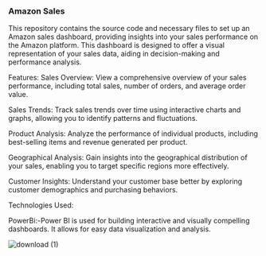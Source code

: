 ### **Amazon Sales**
This repository contains the source code and necessary files to set up an Amazon sales dashboard, providing insights into your sales performance on the Amazon platform. This dashboard is designed to offer a visual representation of your sales data, aiding in decision-making and performance analysis.

Features:
Sales Overview: View a comprehensive overview of your sales performance, including total sales, number of orders, and average order value.

Sales Trends: Track sales trends over time using interactive charts and graphs, allowing you to identify patterns and fluctuations.

Product Analysis: Analyze the performance of individual products, including best-selling items and revenue generated per product.

Geographical Analysis: Gain insights into the geographical distribution of your sales, enabling you to target specific regions more effectively.

Customer Insights: Understand your customer base better by exploring customer demographics and purchasing behaviors.

Technologies Used:

PowerBi:-Power BI is used for building interactive and visually compelling dashboards. It allows for easy data visualization and analysis.

![download (1)](https://github.com/harika1795/Amazon-sales/assets/153234284/3e1a5d0e-9c27-4e74-b9d5-0134ddc9ed51)
